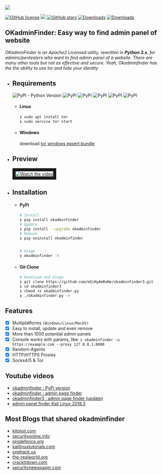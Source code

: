 ![](https://gist.githubusercontent.com/mIcHyAmRaNe/0b370c808bd1a600778f6a3875e5a732/raw/35f2803c176eeb27d4eea5eac88087b0d78f0ecc/okadminfinder3-.png)

[![GitHub license](https://img.shields.io/github/license/mIcHyAmRaNe/okadminfinder3.svg)](https://github.com/mIcHyAmRaNe/okadminfinder/blob/master/LICENSE)
![](https://img.shields.io/badge/platform-linux%20%7C%20windows%20%7C%20osx-lightgrey.svg)
[![GitHub stars](https://img.shields.io/github/stars/mIcHyAmRaNe/okadminfinder3.svg?style=social)](https://github.com/mIcHyAmRaNe/okadminfinder/stargazers)
[![Downloads](https://static.pepy.tech/badge/okadminfinder/week)](https://pepy.tech/project/okadminfinder)
[![Downloads](https://static.pepy.tech/badge/okadminfinder)](https://pepy.tech/project/okadminfinder)

## OKadminFinder: Easy way to find admin panel of website

*OKadminFinder is an Apache2 Licensed utility, rewritten in **Python 3.x**, for admins/pentesters who want to find admin panel of a website. There are many other tools but not as effective and secure. Yeah, Okadminfinder has the the ability to use tor and hide your identity*

* ## Requirements
    ![PyPI - Python Version](https://img.shields.io/pypi/pyversions/Django.svg)
    ![PyPI](https://img.shields.io/pypi/v/argparse.svg?label=argparse)
    ![PyPI](https://img.shields.io/pypi/v/colorama.svg?label=colorama)
    ![PyPI](https://img.shields.io/pypi/v/httpx.svg?label=httpx)
    ![PyPI](https://img.shields.io/pypi/v/trio.svg?label=trio)
    ![PyPI](https://img.shields.io/pypi/v/tqdm.svg?label=tqdm)
    * #### Linux
       ```bash
       ❯ sudo apt install tor
       ❯ sudo service tor start
       ```

    * #### Windows
       download [tor windows expert bundle](https://www.torproject.org/download/tor/)

* ## Preview
   <a href="http://www.youtube.com/watch?feature=player_embedded&v=5C9aOinwKAs" target="_blank">
      <img src="https://i.imgur.com/610tOPC.png" alt="Watch the video" border="10" />
   </a>

* ## Installation
      
   * #### PyPi
      ```bash
      # Install
      ❯ pip install okadminfinder
      # Update
      ❯ pip install --upgrade okadminfinder
      # Remove
      ❯ pip uninstall okadminfinder


      # Usage
      ❯ okadminfinder -h
      ```
   
   * #### Git Clone
      ```bash
      # Download and Usage
      ❯ git clone https://github.com/mIcHyAmRaNe/okadminfinder3.git
      ❯ cd okadminfinder3
      ❯ chmod +x okadminfinder.py
      ❯ ./okadminfinder.py -h
      ```

## Features
- [x] Multiplatforms `(Windows/Linux/MacOS)`
- [x] Easy to install, update and even remove
- [x] More than 1000 potential admin panels
- [x] Console works with params, like: `❯ okadminfinder -u https://example.com --proxy 127.0.0.1:8080`
- [x] Random-Agents
- [x] HTTP/HTTPS Proxies
- [x] Socks4/5 & Tor

## Youtube videos
- [okadminfinder : PyPi version](https://youtu.be/5C9aOinwKAs/)
- [okadminfinder : admin page finder](https://youtu.be/DluCL4aA9UU/)
- [okadminfinder3 : admin page finder (update)](https://youtu.be/iJg4NJT5qkY/)
- [admin panel finder Kali Linux 2018.3](https://youtu.be/kY9KeDqY5QQ)

## Most Blogs that shared okadminfinder
- [kitploit.com](https://www.kitploit.com/2019/04/okadminfinder3-admin-panel-finder-admin.html)
- [securityonline.info](https://securityonline.info/admin-login-page-finder/)
- [prodefence.org](https://www.prodefence.org/okadminfinder3-admin-login-page-finder/)
- [kalilinuxtutorials.com](https://kalilinuxtutorials.com/okadminfinder-admin-panel/)
- [onehack.us](https://onehack.us/t/how-to-find-website-admin-panel-using-okadminfinder-tool-easy-method/64840)
- [the-realworld.org](https://the-realworld.org/okadminfinder-finder-du-panneau-dadministration-finder-admin-page-finder)
- [crackitdown.com](https://www.crackitdown.com/2019/12/find-admin-panel-using-OkadminFinder.html)
- [securitynewspaper.com](https://www.securitynewspaper.com/2020/01/02/find-hidden-admin-page-of-any-website/)
